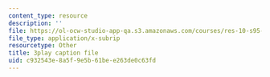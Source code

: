 ```yaml
---
content_type: resource
description: ''
file: https://ol-ocw-studio-app-qa.s3.amazonaws.com/courses/res-10-s95-physics-of-covid-19-transmission-fall-2020/c932543e8a5f9e5b61bee263de0c63fd_QbueCxKUUTo.srt
file_type: application/x-subrip
resourcetype: Other
title: 3play caption file
uid: c932543e-8a5f-9e5b-61be-e263de0c63fd
---
```

